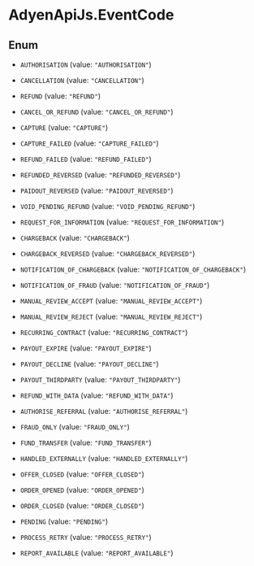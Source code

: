 # AdyenApiJs.EventCode

## Enum


* `AUTHORISATION` (value: `"AUTHORISATION"`)

* `CANCELLATION` (value: `"CANCELLATION"`)

* `REFUND` (value: `"REFUND"`)

* `CANCEL_OR_REFUND` (value: `"CANCEL_OR_REFUND"`)

* `CAPTURE` (value: `"CAPTURE"`)

* `CAPTURE_FAILED` (value: `"CAPTURE_FAILED"`)

* `REFUND_FAILED` (value: `"REFUND_FAILED"`)

* `REFUNDED_REVERSED` (value: `"REFUNDED_REVERSED"`)

* `PAIDOUT_REVERSED` (value: `"PAIDOUT_REVERSED"`)

* `VOID_PENDING_REFUND` (value: `"VOID_PENDING_REFUND"`)

* `REQUEST_FOR_INFORMATION` (value: `"REQUEST_FOR_INFORMATION"`)

* `CHARGEBACK` (value: `"CHARGEBACK"`)

* `CHARGEBACK_REVERSED` (value: `"CHARGEBACK_REVERSED"`)

* `NOTIFICATION_OF_CHARGEBACK` (value: `"NOTIFICATION_OF_CHARGEBACK"`)

* `NOTIFICATION_OF_FRAUD` (value: `"NOTIFICATION_OF_FRAUD"`)

* `MANUAL_REVIEW_ACCEPT` (value: `"MANUAL_REVIEW_ACCEPT"`)

* `MANUAL_REVIEW_REJECT` (value: `"MANUAL_REVIEW_REJECT"`)

* `RECURRING_CONTRACT` (value: `"RECURRING_CONTRACT"`)

* `PAYOUT_EXPIRE` (value: `"PAYOUT_EXPIRE"`)

* `PAYOUT_DECLINE` (value: `"PAYOUT_DECLINE"`)

* `PAYOUT_THIRDPARTY` (value: `"PAYOUT_THIRDPARTY"`)

* `REFUND_WITH_DATA` (value: `"REFUND_WITH_DATA"`)

* `AUTHORISE_REFERRAL` (value: `"AUTHORISE_REFERRAL"`)

* `FRAUD_ONLY` (value: `"FRAUD_ONLY"`)

* `FUND_TRANSFER` (value: `"FUND_TRANSFER"`)

* `HANDLED_EXTERNALLY` (value: `"HANDLED_EXTERNALLY"`)

* `OFFER_CLOSED` (value: `"OFFER_CLOSED"`)

* `ORDER_OPENED` (value: `"ORDER_OPENED"`)

* `ORDER_CLOSED` (value: `"ORDER_CLOSED"`)

* `PENDING` (value: `"PENDING"`)

* `PROCESS_RETRY` (value: `"PROCESS_RETRY"`)

* `REPORT_AVAILABLE` (value: `"REPORT_AVAILABLE"`)


